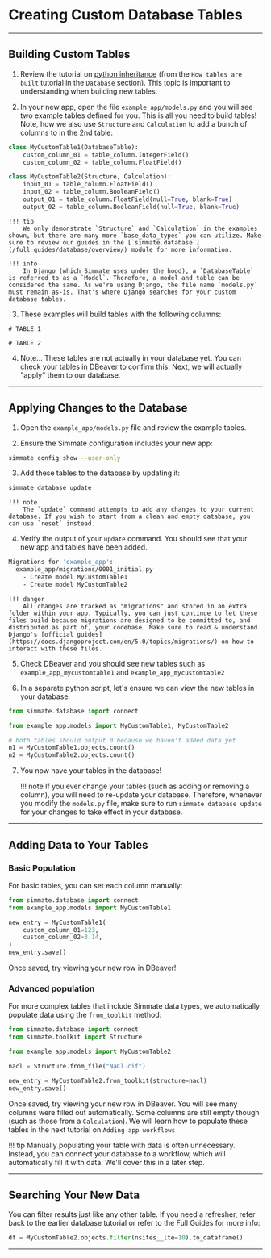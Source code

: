 # Creating Custom Database Tables

-------------------------------------------------------------------------------

## Building Custom Tables

1. Review the tutorial on [python inheritance](../../database/intro_to_python_inheritance/) (from the `How tables are built` tutorial in the `Database` section). This topic is important to understanding when building new tables. 

2. In your new app, open the file `example_app/models.py` and you will see two example tables defined for you. This is all you need to build tables! Note, how we also use `Structure` and `Calculation` to add a bunch of columns to in the 2nd table:
``` python
class MyCustomTable1(DatabaseTable):
    custom_column_01 = table_column.IntegerField()
    custom_column_02 = table_column.FloatField()

class MyCustomTable2(Structure, Calculation):
    input_01 = table_column.FloatField()
    input_02 = table_column.BooleanField()
    output_01 = table_column.FloatField(null=True, blank=True)
    output_02 = table_column.BooleanField(null=True, blank=True)
```

    !!! tip
        We only demonstrate `Structure` and `Calculation` in the examples shown, but there are many more `base_data_types` you can utilize. Make sure to review our guides in the [`simmate.database`](/full_guides/database/overview/) module for more information.
    
    !!! info
        In Django (which Simmate uses under the hood), a `DatabaseTable` is referred to as a `Model`. Therefore, a model and table can be considered the same. As we're using Django, the file name `models.py` must remain as-is. That's where Django searches for your custom database tables.

3. These examples will build tables with the following columns:
```
# TABLE 1

# TABLE 2

```

4. Note... These tables are not actually in your database yet. You can check your tables in DBeaver to confirm this. Next, we will actually "apply" them to our database.

-------------------------------------------------------------------------------

## Applying Changes to the Database

1. Open the `example_app/models.py` file and review the example tables.

2. Ensure the Simmate configuration includes your new app:
``` bash
simmate config show --user-only
```

3. Add these tables to the database by updating it:
``` bash
simmate database update
```

    !!! note
        The `update` command attempts to add any changes to your current database. If you wish to start from a clean and empty database, you can use `reset` instead.

4. Verify the output of your `update` command. You should see that your new app and tables have been added.
``` bash
Migrations for 'example_app':
  example_app/migrations/0001_initial.py
    - Create model MyCustomTable1
    - Create model MyCustomTable2
```

    !!! danger
        All changes are tracked as "migrations" and stored in an extra folder within your app. Typically, you can just continue to let these files build because migrations are designed to be committed to, and distributed as part of, your codebase. Make sure to read & understand Django's [official guides](https://docs.djangoproject.com/en/5.0/topics/migrations/) on how to interact with these files.

5. Check DBeaver and you should see new tables such as `example_app_mycustomtable1` and `example_app_mycustomtable2`

6. In a separate python script, let's ensure we can view the new tables in your database:
``` python
from simmate.database import connect

from example_app.models import MyCustomTable1, MyCustomTable2

# both tables should output 0 because we haven't added data yet
n1 = MyCustomTable1.objects.count()  
n2 = MyCustomTable2.objects.count()  
```

7. You now have your tables in the database! 

    !!! note
        If you ever change your tables (such as adding or removing a column), you will need to re-update your database. Therefore, whenever you modify the `models.py` file, make sure to run `simmate database update` for your changes to take effect in your database.

-------------------------------------------------------------------------------

## Adding Data to Your Tables

### Basic Population

For basic tables, you can set each column manually:

``` python
from simmate.database import connect
from example_app.models import MyCustomTable1

new_entry = MyCustomTable1(
    custom_column_01=123,
    custom_column_02=3.14,
)
new_entry.save()
```

Once saved, try viewing your new row in DBeaver!

### Advanced population

For more complex tables that include Simmate data types, we automatically populate data using the `from_toolkit` method:

``` python
from simmate.database import connect
from simmate.toolkit import Structure

from example_app.models import MyCustomTable2

nacl = Structure.from_file("NaCl.cif")

new_entry = MyCustomTable2.from_toolkit(structure=nacl)
new_entry.save()
```

Once saved, try viewing your new row in DBeaver. You will see many columns were filled out automatically. Some columns are still empty though (such as those from a `Calculation`). We will learn how to populate these tables in the next tutorial on `Adding app workflows`

!!! tip
    Manually populating your table with data is often unnecessary. Instead, you can connect your database to a workflow, which will automatically fill it with data. We'll cover this in a later step.

-------------------------------------------------------------------------------

## Searching Your New Data

You can filter results just like any other table. If you need a refresher, refer back to the earlier database tutorial or refer to the Full Guides for more info:

``` python
df = MyCustomTable2.objects.filter(nsites__lte=10).to_dataframe()
```

-------------------------------------------------------------------------------